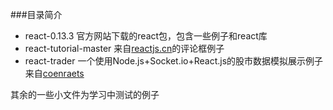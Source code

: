 ###目录简介

- react-0.13.3 官方网站下载的react包，包含一些例子和react库
- react-tutorial-master 来自[reactjs.cn](http://reactjs.cn/react/docs/tutorial.html)的评论框例子
- react-trader 一个使用Node.js+Socket.io+React.js的股市数据模拟展示例子来自[coenraets](http://coenraets.org/blog/2015/03/real-time-trader-desktop-with-react-node-js-and-socket-io/)

其余的一些小文件为学习中测试的例子



